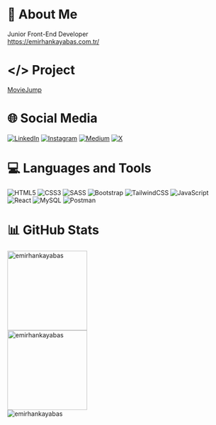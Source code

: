 # 💫 About Me
Junior Front-End Developer<br>https://emirhankayabas.com.tr/

# </> Project
[MovieJump](https://emirhankayabas.com.tr/demo/)

# 🌐 Social Media
[![LinkedIn](https://img.shields.io/badge/LinkedIn-%230077B5.svg?logo=linkedin&logoColor=white)](https://linkedin.com/in/emirhan-kayabas) [![Instagram](https://img.shields.io/badge/Instagram-%23E4405F.svg?logo=Instagram&logoColor=white)](https://instagram.com/emirhan_kayabas) [![Medium](https://img.shields.io/badge/Medium-12100E?logo=medium&logoColor=white)](https://medium.com/@emirhankayabas)  [![X](https://img.shields.io/badge/X-black.svg?logo=X&logoColor=white)](https://x.com/emirhankayabas0)

# 💻 Languages and Tools
![HTML5](https://img.shields.io/badge/html5-%23E34F26.svg?style=for-the-badge&logo=html5&logoColor=white) ![CSS3](https://img.shields.io/badge/css3-%231572B6.svg?style=for-the-badge&logo=css3&logoColor=white) ![SASS](https://img.shields.io/badge/SASS-hotpink.svg?style=for-the-badge&logo=SASS&logoColor=white) ![Bootstrap](https://img.shields.io/badge/bootstrap-%238511FA.svg?style=for-the-badge&logo=bootstrap&logoColor=white) ![TailwindCSS](https://img.shields.io/badge/tailwindcss-%2338B2AC.svg?style=for-the-badge&logo=tailwind-css&logoColor=white) ![JavaScript](https://img.shields.io/badge/javascript-%23323330.svg?style=for-the-badge&logo=javascript&logoColor=%23F7DF1E) ![React](https://img.shields.io/badge/react-%2320232a.svg?style=for-the-badge&logo=react&logoColor=%2361DAFB) ![MySQL](https://img.shields.io/badge/mysql-%2300000f.svg?style=for-the-badge&logo=mysql&logoColor=white) ![Postman](https://img.shields.io/badge/Postman-FF6C37?style=for-the-badge&logo=postman&logoColor=white)

# 📊 GitHub Stats
<img src="https://github-readme-streak-stats.herokuapp.com/?user=emirhankayabas&theme=dark&hide_border=false" alt="emirhankayabas" height="180px" /> <br>
<img src="https://github-readme-stats.vercel.app/api?username=emirhankayabas&theme=dark&hide_border=false&include_all_commits=false&count_private=false" alt="emirhankayabas" height="180px" /> <br/>
<img src="https://github-readme-stats.vercel.app/api/top-langs/?username=emirhankayabas&theme=dark&hide_border=false&include_all_commits=false&count_private=false&layout=compact" alt="emirhankayabas" />
